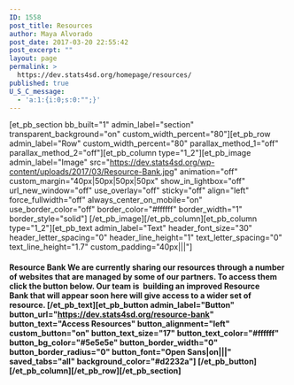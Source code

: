 ```yaml
---
ID: 1558
post_title: Resources
author: Maya Alvorado
post_date: 2017-03-20 22:55:42
post_excerpt: ""
layout: page
permalink: >
  https://dev.stats4sd.org/homepage/resources/
published: true
U_S_C_message:
  - 'a:1:{i:0;s:0:"";}'
---
```

[et_pb_section bb_built="1" admin_label="section" transparent_background="on" custom_width_percent="80"][et_pb_row admin_label="Row" custom_width_percent="80" parallax_method_1="off" parallax_method_2="off"][et_pb_column type="1_2"][et_pb_image admin_label="Image" src="https://dev.stats4sd.org/wp-content/uploads/2017/03/Resource-Bank.jpg" animation="off" custom_margin="40px|50px|50px|50px" show_in_lightbox="off" url_new_window="off" use_overlay="off" sticky="off" align="left" force_fullwidth="off" always_center_on_mobile="on" use_border_color="off" border_color="#ffffff" border_width="1" border_style="solid"] [/et_pb_image][/et_pb_column][et_pb_column type="1_2"][et_pb_text admin_label="Text" header_font_size="30" header_letter_spacing="0" header_line_height="1" text_letter_spacing="0" text_line_height="1.7" custom_padding="40px|||"]

#### **Resource Bank** We are currently sharing our resources through a number of websites that are managed by some of our partners. To access them click the button below. Our team is  building an improved Resource Bank that will appear soon here will give access to a wider set of resource. [/et_pb_text][et_pb_button admin_label="Button" button_url="https://dev.stats4sd.org/resource-bank" button_text="Access Resources" button_alignment="left" custom_button="on" button_text_size="17" button_text_color="#ffffff" button_bg_color="#5e5e5e" button_border_width="0" button_border_radius="0" button_font="Open Sans|on|||" saved_tabs="all" background_color="#d2232a"] [/et_pb_button][/et_pb_column][/et_pb_row][/et_pb_section]